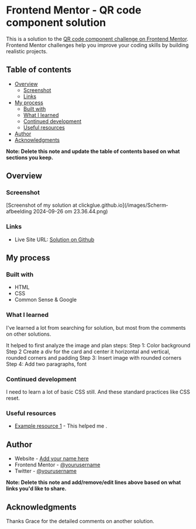# Frontend Mentor - QR code component solution

This is a solution to the [QR code component challenge on Frontend Mentor](https://www.frontendmentor.io/challenges/qr-code-component-iux_sIO_H). Frontend Mentor challenges help you improve your coding skills by building realistic projects. 

## Table of contents

- [Overview](#overview)
  - [Screenshot](#screenshot)
  - [Links](#links)
- [My process](#my-process)
  - [Built with](#built-with)
  - [What I learned](#what-i-learned)
  - [Continued development](#continued-development)
  - [Useful resources](#useful-resources)
- [Author](#author)
- [Acknowledgments](#acknowledgments)

**Note: Delete this note and update the table of contents based on what sections you keep.**

## Overview

### Screenshot

[Screenshot of my solution at clickglue.github.io](/images/Scherm­afbeelding 2024-09-26 om 23.36.44.png)


### Links

- Live Site URL: [Solution on Github](https://clickglue.github.io)

## My process

### Built with

- HTML
- CSS
- Common Sense & Google

### What I learned

I've learned a lot from searching for solution, but most from the comments on other solutions.

It helped to first analyze the image and plan steps:
Step 1: Color background
Step 2 Create a div for the card and center it horizontal and vertical, rounded corners and padding
Step 3: Insert image with rounded corners
Step 4: Add two paragraphs, font

### Continued development

I need to learn a lot of basic CSS still. And these standard practices like CSS reset.

### Useful resources

- [Example resource 1](https://www.frontendmentor.io/solutions/html5-css-and-flexbox-aXZTaM1HQ3) - This helped me .



## Author

- Website - [Add your name here](https://www.your-site.com)
- Frontend Mentor - [@yourusername](https://www.frontendmentor.io/profile/yourusername)
- Twitter - [@yourusername](https://www.twitter.com/yourusername)

**Note: Delete this note and add/remove/edit lines above based on what links you'd like to share.**

## Acknowledgments

Thanks Grace for the detailed comments on another solution.
